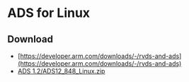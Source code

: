 ADS for Linux
=============

## Download

* [https://developer.arm.com/downloads/-/rvds-and-ads](https://developer.arm.com/downloads/-/rvds-and-ads)
* [ADS 1.2/ADS12_848_Linux.zip](https://developer.arm.com/-/media/Files/downloads/Legacy/ADS/ADS%201.2/ADS12_848_Linux.zip?rev=c87537cde4514de3a8bd4f45ed54370c&revision=c87537cd-e451-4de3-a8bd-4f45ed54370c)
